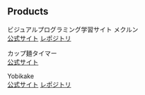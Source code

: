 ## Products
ビジュアルプログラミング学習サイト メクルン  
[公式サイト](https://mekurun.com/)
[レポジトリ](https://github.com/Mekurun/mekurun.com)

カップ麺タイマー  
[公式サイト](https://cupmenbot.nztm.io/)

Yobikake  
[公式サイト](https://yobikake.com/)
[レポジトリ](https://github.com/nztm/Yobikake)
